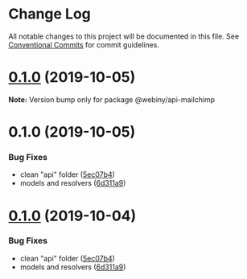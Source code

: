 # Change Log

All notable changes to this project will be documented in this file.
See [Conventional Commits](https://conventionalcommits.org) for commit guidelines.

<a name="0.1.0"></a>
# [0.1.0](https://github.com/webiny/webiny-js/compare/@webiny/api-mailchimp@0.1.0...@webiny/api-mailchimp@0.1.0) (2019-10-05)

**Note:** Version bump only for package @webiny/api-mailchimp





<a name="0.1.0"></a>
# 0.1.0 (2019-10-05)


### Bug Fixes

* clean "api" folder ([5ec07b4](https://github.com/webiny/webiny-js/commit/5ec07b4))
* models and resolvers ([6d311a9](https://github.com/webiny/webiny-js/commit/6d311a9))





<a name="0.1.0"></a>
# [0.1.0](https://github.com/webiny/webiny-js/compare/@webiny/api-mailchimp@1.0.0-next.2...@webiny/api-mailchimp@0.1.0) (2019-10-04)


### Bug Fixes

* clean "api" folder ([5ec07b4](https://github.com/webiny/webiny-js/commit/5ec07b4))
* models and resolvers ([6d311a9](https://github.com/webiny/webiny-js/commit/6d311a9))
